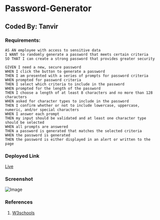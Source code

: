 # Password-Generator

## Coded By: Tanvir

### Requirements:


```
AS AN employee with access to sensitive data
I WANT to randomly generate a password that meets certain criteria
SO THAT I can create a strong password that provides greater security
```

```
GIVEN I need a new, secure password
WHEN I click the button to generate a password
THEN I am presented with a series of prompts for password criteria
WHEN prompted for password criteria
THEN I select which criteria to include in the password
WHEN prompted for the length of the password
THEN I choose a length of at least 8 characters and no more than 128 characters
WHEN asked for character types to include in the password
THEN I confirm whether or not to include lowercase, uppercase, numeric, and/or special characters
WHEN I answer each prompt
THEN my input should be validated and at least one character type should be selected
WHEN all prompts are answered
THEN a password is generated that matches the selected criteria
WHEN the password is generated
THEN the password is either displayed in an alert or written to the page
```

### Deployed Link
[Live](https://tanvirpi.github.io/Password-Generator/)

### Screenshot

![Image](https://github.com/Tanvirpi/Password-Generator/screenshot.png)


### References
1. [W3schools](https://www.w3schools.com/)
